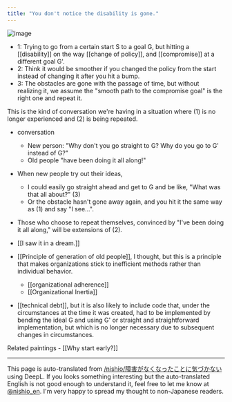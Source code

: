 ```yaml
---
title: "You don't notice the disability is gone."
---
```


![image](https://gyazo.com/0d2ecf0177415fbaa015657bad6e34b7/thumb/1000)
- 1: Trying to go from a certain start S to a goal G, but hitting a [[disability]] on the way [[change of policy]], and [[compromise]] at a different goal G'.
- 2: Think it would be smoother if you changed the policy from the start instead of changing it after you hit a bump.
- 3: The obstacles are gone with the passage of time, but without realizing it, we assume the "smooth path to the compromise goal" is the right one and repeat it.

This is the kind of conversation we're having in a situation where (1) is no longer experienced and (2) is being repeated.
- conversation
    - New person: "Why don't you go straight to G? Why do you go to G' instead of G?"
    - Old people "have been doing it all along!"
- When new people try out their ideas,
    - I could easily go straight ahead and get to G and be like, "What was that all about?" (3)
    - Or the obstacle hasn't gone away again, and you hit it the same way as (1) and say "I see...".
- Those who choose to repeat themselves, convinced by "I've been doing it all along," will be extensions of (2).

- [[I saw it in a dream.]]

- [[Principle of generation of old people]], I thought, but this is a principle that makes organizations stick to inefficient methods rather than individual behavior.
    - [[organizational adherence]]
    - [[Organizational Inertia]]

- [[technical debt]], but it is also likely to include code that, under the circumstances at the time it was created, had to be implemented by bending the ideal G and using G' or straight and straightforward implementation, but which is no longer necessary due to subsequent changes in circumstances.

Related paintings
    - [[Why start early?]]

---
This page is auto-translated from [/nishio/障害がなくなったことに気づかない](https://scrapbox.io/nishio/障害がなくなったことに気づかない) using DeepL. If you looks something interesting but the auto-translated English is not good enough to understand it, feel free to let me know at [@nishio_en](https://twitter.com/nishio_en). I'm very happy to spread my thought to non-Japanese readers.